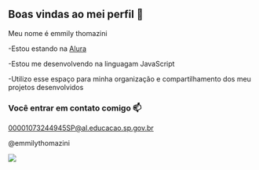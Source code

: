 ## Boas vindas ao mei perfil 💙

Meu nome é emmily thomazini

-Estou estando na [Alura](https://www.alura.com.br)

-Estou me desenvolvendo na linguagam JavaScript

-Utilizo esse espaço para minha organização e compartilhamento dos meu projetos desenvolvidos 

### Você entrar em contato comigo 📫

00001073244945SP@al.educacao.sp.gov.br

@emmilythomazini

![](https://media1.tenor.com/m/TieudA-QQUwAAAAC/nice-cute.gif) 


